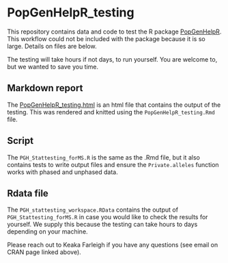 # PopGenHelpR_testing
This repository contains data and code to test the R package [PopGenHelpR](https://cran.r-project.org/web/packages/PopGenHelpR/index.html). This workflow could not be included with the package because it is so large. Details on files are below.

The testing will take hours if not days, to run yourself. You are welcome to, but we wanted to save you time. 

## Markdown report
The [PopGenHelpR_testing.html](https://github.com/kfarleigh/PopGenHelpR_testing/blob/main/PopGenHelpR_testing.html) is an html file that contains the output of the testing. This was rendered and knitted using the `PopGenHelpR_testing.Rmd` file. 

## Script

The `PGH_Stattesting_forMS.R` is the same as the .Rmd file, but it also contains tests to write output files and ensure the `Private.alleles` function works with phased and unphased data. 

## Rdata file
The `PGH_stattesting_workspace.RData` contains the output of `PGH_Stattesting_forMS.R`  in case you would like to check the results for yourself. We supply this because the testing can take hours to days depending on your machine. 

Please reach out to Keaka Farleigh if you have any questions (see email on CRAN page linked above). 
